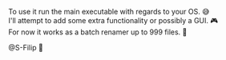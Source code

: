 To use it run the main executable with regards to your OS. 😅\
I'll attempt to add some extra functionality or possibly a GUI. 🎮\
For now it works as a batch renamer up to 999 files. 📁

@S-Filip 👋
